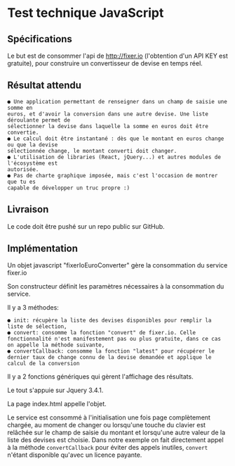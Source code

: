 # Test technique JavaScript


## Spécifications

Le but est de consommer l'api de ​http://fixer.io​ (l'obtention d'un API KEY est gratuite), pour
construire un convertisseur de devise en temps réel.

## Résultat attendu

```
● Une application permettant de renseigner dans un champ de saisie une somme en
euros, et d'avoir la conversion dans une autre devise. Une liste déroulante permet de
sélectionner la devise dans laquelle la somme en euros doit être convertie.
● Le calcul doit être instantané : dès que le montant en euros change ou que la devise
sélectionnée change, le montant converti doit changer.
● L'utilisation de libraries (React, jQuery...) et autres modules de l'écosystème est
autorisée.
● Pas de charte graphique imposée, mais c'est l'occasion de montrer que tu es
capable de développer un truc propre :)
```

## Livraison

Le code doit être pushé sur un repo public sur GitHub.

## Implémentation

Un objet javascript "fixerIoEuroConverter" gère la consommation du service fixer.io

Son constructeur définit les paramètres nécessaires à la consommation du service.

Il y a 3 méthodes:
```
● init: récupère la liste des devises disponibles pour remplir la liste de sélection,
● convert: consomme la fonction "convert" de fixer.io. Celle fonctionnalité n'est manifestement pas ou plus gratuite, dans ce cas on appelle la méthode suivante,
● convertCallback: consomme la fonction "latest" pour récupérer le dernier taux de change connu de la devise demandée et applique le calcul de la conversion
```

Il y a 2 fonctions génériques qui gèrent l'affichage des résultats.

Le tout s'appuie sur Jquery 3.4.1. 

La page index.html appelle l'objet.

Le service est consommé à l'initialisation une fois page complètement chargée, au moment de changer ou lorsqu'une touche du clavier est relâchée sur le champ de saisie du montant
et lorsqu'une autre valeur de la liste des devises est choisie. 
Dans notre exemple on fait directement appel à la méthode ```convertCallback``` pour éviter des appels inutiles, ```convert``` n'étant disponible qu'avec un licence payante.


